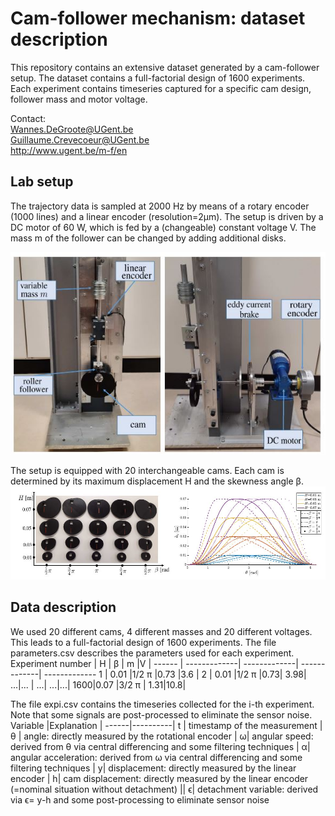 # Cam-follower mechanism: dataset description
 This repository contains an extensive dataset generated by a cam-follower setup. The dataset contains a full-factorial design of 1600 experiments. Each experiment contains timeseries captured for a specific cam design, follower mass and motor voltage. 

Contact: \
Wannes.DeGroote@UGent.be \
Guillaume.Crevecoeur@UGent.be \
http://www.ugent.be/m-f/en



## Lab setup 
The trajectory data is sampled at 2000 Hz by means of a rotary encoder (1000 lines) and a linear encoder (resolution=2µm). The setup is driven by a DC motor of 60 W,  which is fed by a (changeable) constant voltage V. The mass m of the follower can be changed by adding additional disks.

![setup](https://raw.githubusercontent.com/wannesdegroote/cam-follower-dataset/main/Figures/setup.JPG)

The setup is equipped with 20 interchangeable cams. Each cam is determined by its maximum displacement H and the skewness angle β.
![cams](https://raw.githubusercontent.com/wannesdegroote/cam-follower-dataset/main/Figures/cams.JPG)

## Data description

We used 20 different cams, 4 different masses and 20 different voltages. This leads to a full-factorial design of 1600 experiments. 
The file parameters.csv describes the parameters used for each experiment.
Experiment number | H |  β | m |V | 
------ | -------------| -------------| -------------| -------------
1 | 0.01 |1/2 π  |0.73 |3.6 |
2 | 0.01 |1/2 π  |0.73| 3.98|
...|... | ...| ...|...| 
1600|0.07 |3/2 π | 1.31|10.8| 

The file expi.csv contains the timeseries collected for the i-th experiment.
Note that some signals are post-processed to eliminate the sensor noise.
Variable |Explanation | 
------|----------|
t | timestamp of the measurement |
θ | angle: directly measured by the rotational encoder |
ω| angular speed: derived from θ via central differencing and some filtering techniques |
α| angular acceleration: derived from ω via central differencing and some filtering techniques  |
y| displacement: directly measured by the linear encoder |
h| cam displacement: directly measured by the linear encoder (=nominal situation without detachment) ||
ϵ| detachment variable: derived via ϵ= y-h and some post-processing to eliminate sensor noise 


